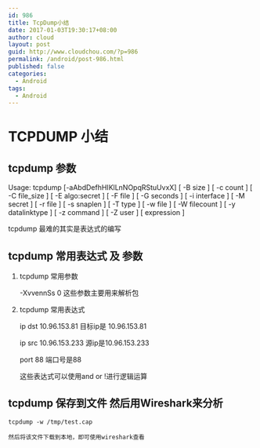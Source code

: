 ```yaml
---
id: 986
title: TcpDump小结
date: 2017-01-03T19:30:17+08:00
author: cloud
layout: post
guid: http://www.cloudchou.com/?p=986
permalink: /android/post-986.html
published: false
categories:
  - Android
tags:
  - Android
---
```



# TCPDUMP 小结


## tcpdump 参数

Usage: tcpdump [-aAbdDefhHIKlLnNOpqRStuUvxX] [ -B size ] [ -c count ]
                [ -C file_size ] [ -E algo:secret ] [ -F file ] [ -G seconds ]
                [ -i interface ] [ -M secret ]
                [ -r file ] [ -s snaplen ] [ -T type ] [ -w file ]
                [ -W filecount ] [ -y datalinktype ] [ -z command ]
                [ -Z user ] [ expression ]

tcpdump 最难的其实是表达式的编写

##  tcpdump 常用表达式 及 参数

1.  tcpdump 常用参数

	-XvvennSs 0 这些参数主要用来解析包

1.  tcpdump 常用表达式

    ip dst 10.96.153.81 目标ip是 10.96.153.81

    ip src 10.96.153.233 源ip是10.96.153.233

    port 88 端口号是88

    这些表达式可以使用and or !进行逻辑运算

##  tcpdump 保存到文件 然后用Wireshark来分析

    tcpdump -w /tmp/test.cap

    然后将该文件下载到本地，即可使用wireshark查看
